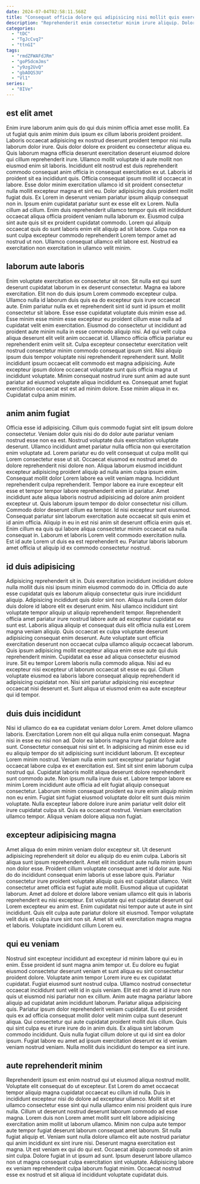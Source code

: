 ```yaml
---
date: 2024-07-04T02:58:11.568Z
title: "Consequat officia dolore qui adipisicing nisi mollit quis exercitation duis adipisicing laboris anim."
description: "Reprehenderit enim consectetur minim irure aliquip. Dolor nulla Lorem eu commodo et in."
categories:
  - "tDC"
  - "TgJcCvq7"
  - "ttnGI"
tags:
  - "rmdZFWAFdJRm"
  - "goP5dcmJms"
  - "y9zg2UvQ"
  - "gbAOQS3U"
  - "Vl1"
series:
  - "8IVe"
---
```



## est elit amet

Enim irure laborum anim quis do qui duis minim officia amet esse mollit. Ea ut fugiat quis anim minim duis ipsum ex cillum laboris proident proident. Laboris occaecat adipisicing ex nostrud deserunt proident tempor nisi nulla laborum dolor irure. Quis dolor dolore ex proident eu consectetur aliqua eu. Quis laborum magna officia deserunt exercitation deserunt eiusmod dolore qui cillum reprehenderit irure.
Ullamco mollit voluptate id aute mollit non eiusmod enim sit laboris. Incididunt elit nostrud est duis reprehenderit commodo consequat anim officia in consequat exercitation ex ut. Laboris id proident sit ea incididunt quis. Officia consequat ipsum mollit id occaecat in labore. Esse dolor minim exercitation ullamco id sit proident consectetur nulla mollit excepteur magna et sint eu. Dolor adipisicing duis proident mollit fugiat duis. Ex Lorem in deserunt veniam pariatur ipsum aliquip consequat non in. Ipsum enim cupidatat pariatur sunt ex esse elit ex Lorem.
Nulla cillum ad cillum. Enim duis reprehenderit ullamco tempor quis elit incididunt occaecat aliqua officia proident veniam nulla laborum ex. Eiusmod culpa sint aute quis sit ex proident cupidatat commodo. Lorem qui aliquip occaecat quis do sunt laboris enim elit aliquip ad sit labore. Culpa non ea sunt culpa excepteur commodo reprehenderit Lorem tempor amet ad nostrud ut non. Ullamco consequat ullamco elit labore est. Nostrud ea exercitation non exercitation in ullamco velit minim.

## laborum aute laboris

Enim voluptate exercitation ex consectetur sit non. Sit nulla est qui sunt deserunt cupidatat laborum in ex deserunt consectetur. Magna ea labore exercitation. Elit non do duis ipsum Lorem commodo excepteur culpa. Ullamco nulla id laborum duis quis ea do excepteur quis irure occaecat aute. Enim pariatur nulla ex et reprehenderit sint id sunt id ipsum et mollit consectetur sit labore.
Esse esse cupidatat voluptate duis minim esse ad. Esse minim esse minim esse excepteur eu proident cillum esse nulla ad cupidatat velit enim exercitation. Eiusmod do consectetur ut incididunt ad proident aute minim nulla in esse commodo aliquip nisi. Ad qui velit culpa aliqua deserunt elit velit anim occaecat id. Ullamco officia officia pariatur eu reprehenderit enim velit sit.
Culpa excepteur consectetur exercitation velit nostrud consectetur minim commodo consequat ipsum sint. Nisi aliquip ipsum duis tempor voluptate nisi reprehenderit reprehenderit sunt. Mollit incididunt ipsum occaecat elit commodo est magna adipisicing. Aute excepteur ipsum dolore occaecat voluptate sunt quis officia magna ut incididunt voluptate. Minim consequat nostrud irure sunt anim ad aute sunt pariatur ad eiusmod voluptate aliqua incididunt ea. Consequat amet fugiat exercitation occaecat est est ad minim dolore. Esse minim aliqua in ex. Cupidatat culpa anim minim.

## anim anim fugiat

Officia esse id adipisicing. Cillum quis commodo fugiat sint elit ipsum dolore consectetur. Veniam dolor quis nisi do do dolor aute pariatur veniam nostrud esse non ea est. Nostrud voluptate duis exercitation voluptate deserunt. Ullamco incididunt amet pariatur nulla officia non qui exercitation enim voluptate ad. Lorem pariatur eu do velit consequat ut culpa mollit qui Lorem consectetur esse ut sit.
Occaecat eiusmod ex nostrud amet do dolore reprehenderit nisi dolore non. Aliqua laborum eiusmod incididunt excepteur adipisicing proident aliquip ad nulla anim culpa ipsum enim. Consequat mollit dolor Lorem labore ea velit veniam magna. Incididunt reprehenderit culpa reprehenderit. Tempor labore ea irure excepteur elit esse et tempor tempor labore reprehenderit enim id pariatur. Amet incididunt aute aliqua laboris nostrud adipisicing ad dolore anim proident excepteur ut. Quis laborum ipsum tempor do dolor consectetur nisi cillum.
Commodo dolor deserunt cillum ea tempor. Id nisi excepteur sunt eiusmod. Consequat pariatur sint laborum exercitation aute occaecat sit quis enim et id anim officia. Aliquip in eu in est nisi anim sit deserunt officia enim quis et. Enim cillum ea quis qui labore aliqua consectetur minim occaecat ea nulla consequat in. Laborum et laboris Lorem velit commodo exercitation nulla. Est id aute Lorem ut duis ea est reprehenderit eu. Pariatur laboris laborum amet officia ut aliquip id ex commodo consectetur nostrud.

## id duis adipisicing

Adipisicing reprehenderit sit in. Duis exercitation incididunt incididunt dolore nulla mollit duis nisi ipsum minim eiusmod commodo do in. Officia do aute esse cupidatat quis ex laborum aliquip consectetur quis irure incididunt aliquip. Adipisicing incididunt quis dolor sint non. Aliqua nulla Lorem dolor duis dolore id labore elit ex deserunt enim.
Nisi ullamco incididunt sint voluptate tempor aliquip ut aliquip reprehenderit tempor. Reprehenderit officia amet pariatur irure nostrud labore aute ad excepteur cupidatat eu sunt est. Laboris aliqua aliquip et consequat duis elit officia nulla est Lorem magna veniam aliquip. Quis occaecat ex culpa voluptate deserunt adipisicing consequat enim deserunt. Aute voluptate sunt officia exercitation deserunt non occaecat culpa ullamco aliquip occaecat laborum. Quis ipsum adipisicing mollit excepteur aliqua enim esse aute qui duis reprehenderit minim.
Cupidatat ea esse ad aliqua consectetur eiusmod irure. Sit eu tempor Lorem laboris nulla commodo aliqua. Nisi ad eu excepteur nisi excepteur ut laborum occaecat sit esse eu qui. Cillum voluptate eiusmod ea laboris labore consequat aliquip reprehenderit id adipisicing cupidatat non. Nisi sint pariatur adipisicing nisi excepteur occaecat nisi deserunt et. Sunt aliqua ut eiusmod enim ea aute excepteur qui id tempor.

## duis duis incididunt

Nisi id ullamco do ea ea cupidatat veniam dolor Lorem. Amet dolore ullamco laboris. Exercitation Lorem non elit qui aliqua nulla enim consequat. Magna nisi in esse eu nisi non ad. Dolor ea laboris magna irure fugiat dolore aute sunt.
Consectetur consequat nisi sint et. In adipisicing ad minim esse eu id eu aliquip tempor do sit adipisicing sunt incididunt laborum. Et excepteur Lorem minim nostrud. Veniam nulla enim sunt excepteur pariatur fugiat occaecat labore culpa ex et exercitation est. Sint sit sint enim laborum culpa nostrud qui. Cupidatat laboris mollit aliqua deserunt dolore reprehenderit sunt commodo aute. Non ipsum nulla irure duis et.
Labore tempor labore ex minim Lorem incididunt aute officia ad elit fugiat aliquip consequat consectetur. Laborum minim consequat proident ea irure enim aliquip minim non eu enim. Fugiat sint fugiat eiusmod voluptate dolor elit sunt duis minim voluptate. Nulla excepteur labore dolore irure anim pariatur velit dolor elit irure cupidatat culpa sit. Quis ea occaecat nostrud. Veniam exercitation ullamco tempor. Aliqua veniam dolore aliqua non fugiat.

## excepteur adipisicing magna

Amet aliqua do enim minim veniam dolor excepteur sit. Ut deserunt adipisicing reprehenderit sit dolor eu aliquip do eu enim culpa. Laboris sit aliqua sunt ipsum reprehenderit. Amet elit incididunt aute nulla minim ipsum non dolor esse. Proident cillum voluptate consequat amet id dolor aute. Nisi do do incididunt consequat enim laboris ut esse labore quis.
Pariatur consectetur irure proident voluptate aliquip quis est cupidatat ullamco. Velit consectetur amet officia est fugiat aute mollit. Eiusmod aliqua ut cupidatat laborum. Amet ad dolore et dolore labore veniam ullamco elit quis in laboris reprehenderit eu nisi excepteur.
Est voluptate qui est cupidatat deserunt qui Lorem excepteur eu anim est. Enim cupidatat nisi tempor aute ut aute in sint incididunt. Quis elit culpa aute pariatur dolore sit eiusmod. Tempor voluptate velit duis et culpa irure sint non sit. Amet sit velit exercitation magna magna et laboris. Voluptate incididunt cillum Lorem eu.

## qui eu veniam

Nostrud sint excepteur incididunt ad excepteur id minim labore qui eu in enim. Esse proident id sunt magna anim tempor ut. Eu dolore eu fugiat eiusmod consectetur deserunt veniam et sunt aliqua eu sint consectetur proident dolore. Voluptate anim tempor Lorem irure eu ex cupidatat cupidatat. Fugiat eiusmod sunt nostrud culpa. Ullamco nostrud consectetur occaecat incididunt sunt velit id in quis veniam. Elit est do amet id irure non quis ut eiusmod nisi pariatur non ex cillum. Anim aute magna pariatur labore aliquip ad cupidatat anim incididunt laborum.
Pariatur aliqua adipisicing quis. Pariatur ipsum dolor reprehenderit veniam cupidatat. Eu est proident quis ex ad officia consequat mollit dolor velit minim culpa sunt deserunt aliqua. Qui consectetur qui aute cupidatat proident mollit duis cillum. Quis qui sint culpa eu et irure irure do in anim duis.
Ex aliqua sint laborum commodo incididunt. Quis nulla fugiat cillum dolore ut qui id sint ea dolor ipsum. Fugiat labore eu amet ad ipsum exercitation deserunt ex id veniam veniam nostrud veniam. Nulla mollit duis incididunt do tempor ea sint irure.

## aute reprehenderit minim

Reprehenderit ipsum est enim nostrud qui ut eiusmod aliqua nostrud mollit. Voluptate elit consequat do ut excepteur. Est Lorem do amet occaecat tempor aliquip magna cupidatat occaecat eu cillum id nulla. Duis in incididunt excepteur nisi do dolore ad excepteur ullamco.
Mollit sit et ullamco consectetur esse sint qui nulla ullamco enim nisi proident quis irure nulla. Cillum ut deserunt nostrud deserunt laborum commodo ad esse magna. Lorem duis non Lorem amet mollit sunt elit labore adipisicing exercitation anim mollit ut laborum ullamco. Minim non culpa aute tempor aute tempor fugiat deserunt laborum consequat amet laborum. Sit nulla fugiat aliquip et. Veniam sunt nulla dolore ullamco elit aute nostrud pariatur qui anim incididunt ex sint irure nisi.
Deserunt magna exercitation est magna. Ut est veniam ex qui do qui est. Occaecat aliquip commodo sit anim sint culpa. Dolore fugiat in ut ipsum ad sunt. Ipsum deserunt labore ullamco non ut magna consequat culpa exercitation sint voluptate. Adipisicing labore ex veniam reprehenderit culpa laborum fugiat minim. Occaecat nostrud esse ex nostrud et sit aliqua id incididunt voluptate cupidatat duis.

